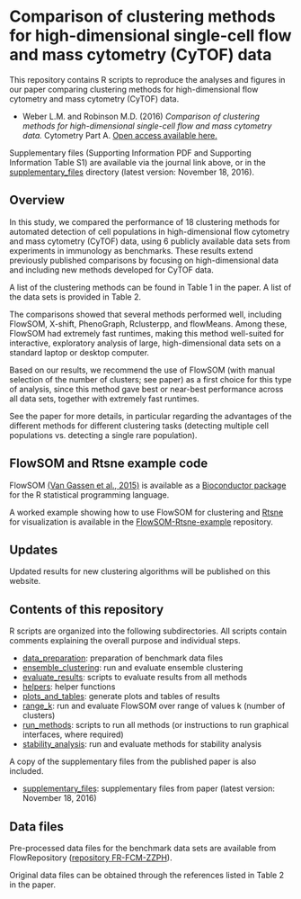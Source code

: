 # Comparison of clustering methods for high-dimensional single-cell flow and mass cytometry (CyTOF) data

This repository contains R scripts to reproduce the analyses and figures in our paper comparing clustering methods for high-dimensional flow cytometry and mass cytometry (CyTOF) data.

- Weber L.M. and Robinson M.D. (2016) *Comparison of clustering methods for high-dimensional single-cell flow and mass cytometry data.* Cytometry Part A. [Open access available here.](http://onlinelibrary.wiley.com/doi/10.1002/cyto.a.23030/full)

Supplementary files (Supporting Information PDF and Supporting Information Table S1) are available via the journal link above, or in the [supplementary_files](supplementary_files/) directory (latest version: November 18, 2016).



## Overview

In this study, we compared the performance of 18 clustering methods for automated detection of cell populations in high-dimensional flow cytometry and mass cytometry (CyTOF) data, using 6 publicly available data sets from experiments in immunology as benchmarks. These results extend previously published comparisons by focusing on high-dimensional data and including new methods developed for CyTOF data.

A list of the clustering methods can be found in Table 1 in the paper. A list of the data sets is provided in Table 2.

The comparisons showed that several methods performed well, including FlowSOM, X-shift, PhenoGraph, Rclusterpp, and flowMeans. Among these, FlowSOM had extremely fast runtimes, making this method well-suited for interactive, exploratory analysis of large, high-dimensional data sets on a standard laptop or desktop computer.

Based on our results, we recommend the use of FlowSOM (with manual selection of the number of clusters; see paper) as a first choice for this type of analysis, since this method gave best or near-best performance across all data sets, together with extremely fast runtimes.

See the paper for more details, in particular regarding the advantages of the different methods for different clustering tasks (detecting multiple cell populations vs. detecting a single rare population).



## FlowSOM and Rtsne example code

FlowSOM [(Van Gassen et al., 2015)](http://www.ncbi.nlm.nih.gov/pubmed/25573116) is available as a [Bioconductor package](http://bioconductor.org/packages/release/bioc/html/FlowSOM.html) for the R statistical programming language.

A worked example showing how to use FlowSOM for clustering and [Rtsne](https://github.com/jkrijthe/Rtsne) for visualization is available in the [FlowSOM-Rtsne-example](https://github.com/lmweber/FlowSOM-Rtsne-example) repository.



## Updates

Updated results for new clustering algorithms will be published on this website.



## Contents of this repository

R scripts are organized into the following subdirectories. All scripts contain comments explaining the overall purpose and individual steps.

- [data_preparation](data_preparation/): preparation of benchmark data files
- [ensemble_clustering](ensemble_clustering/): run and evaluate ensemble clustering
- [evaluate_results](evaluate_results/): scripts to evaluate results from all methods
- [helpers](helpers/): helper functions
- [plots_and_tables](plots_and_tables/): generate plots and tables of results
- [range_k](range_k/): run and evaluate FlowSOM over range of values k (number of clusters)
- [run_methods](run_methods/): scripts to run all methods (or instructions to run graphical interfaces, where required)
- [stability_analysis](stability_analysis/): run and evaluate methods for stability analysis

A copy of the supplementary files from the published paper is also included.

- [supplementary_files](supplementary_files/): supplementary files from paper (latest version: November 18, 2016)



## Data files

Pre-processed data files for the benchmark data sets are available from FlowRepository ([repository FR-FCM-ZZPH](https://flowrepository.org/id/FR-FCM-ZZPH)).

Original data files can be obtained through the references listed in Table 2 in the paper.



